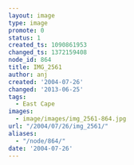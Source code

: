 ```yaml
---
layout: image
type: image
promote: 0
status: 1
created_ts: 1090861953
changed_ts: 1372159408
node_id: 864
title: IMG_2561
author: anj
created: '2004-07-26'
changed: '2013-06-25'
tags:
  - East Cape
images:
  - image/images/img_2561-864.jpg
url: "/2004/07/26/img_2561/"
aliases:
  - "/node/864/"
date: '2004-07-26'
---
```



